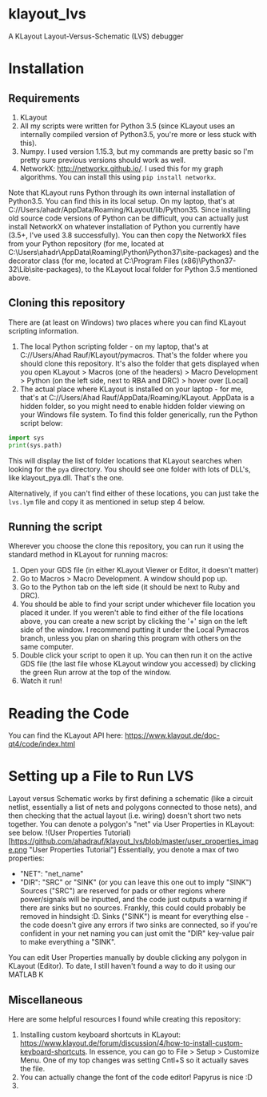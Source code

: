 # klayout_lvs
A KLayout Layout-Versus-Schematic (LVS) debugger

# Installation
## Requirements
1. KLayout
2. All my scripts were written for Python 3.5 (since KLayout uses an internally compiled version of Python3.5, you're more or less stuck with this).
3. Numpy. I used version 1.15.3, but my commands are pretty basic so I'm pretty sure previous versions should work as well.
4. NetworkX: http://networkx.github.io/. I used this for my graph algorithms. You can install this using ```pip install networkx```.

Note that KLayout runs Python through its own internal installation of Python3.5. You can find this in its local setup. On my laptop, that's at C://Users/ahadr/AppData/Roaming/KLayout/lib/Python35.
Since installing old source code versions of Python can be difficult, you can actually just install NetworkX on whatever installation of Python you currently have (3.5+, I've used 3.8 successfully).
You can then copy the NetworkX files from your Python repository (for me, located at C:\Users\ahadr\AppData\Roaming\Python\Python37\site-packages) and the decorator class (for me, located at
C:\Program Files (x86)\Python37-32\Lib\site-packages), to the KLayout local folder for Python 3.5 mentioned above.

## Cloning this repository
There are (at least on Windows) two places where you can find KLayout scripting information.
1. The local Python scripting folder - on my laptop, that's at C://Users/Ahad Rauf/KLayout/pymacros. That's the folder where you should clone this repository. It's also the folder that gets displayed when you open KLayout > Macros (one of the headers) > Macro Development > Python (on the left side, next to RBA and DRC) > hover over [Local]
2. The actual place where KLayout is installed on your laptop - for me, that's at C://Users/Ahad Rauf/AppData/Roaming/KLayout. AppData is a hidden folder, so you might need to enable hidden folder viewing on your Windows file system. To find this folder generically, run the Python script below:
```python
import sys
print(sys.path)
```
This will display the list of folder locations that KLayout searches when looking for the `pya` directory. You should see one folder with lots of DLL's, like klayout_pya.dll. That's the one.

Alternatively, if you can't find either of these locations, you can just take the ```lvs.lym``` file and copy it as mentioned in setup step 4 below. 

## Running the script
Wherever you choose the clone this repository, you can run it using the standard method in KLayout for running macros:
1. Open your GDS file (in either KLayout Viewer or Editor, it doesn't matter)
2. Go to Macros > Macro Development. A window should pop up.
3. Go to the Python tab on the left side (it should be next to Ruby and DRC).
4. You should be able to find your script under whichever file location you placed it under. If you weren't able to find either of the file locations above, you can create a new script by clicking the '+' sign on the left side of the window. I recommend putting it under the Local Pymacros branch, unless you plan on sharing this program with others on the same computer.
5. Double click your script to open it up. You can then run it on the active GDS file (the last file whose KLayout window you accessed) by clicking the green Run arrow at the top of the window.
6. Watch it run!

# Reading the Code
You can find the KLayout API here: https://www.klayout.de/doc-qt4/code/index.html

# Setting up a File to Run LVS
Layout versus Schematic works by first defining a schematic (like a circuit netlist, essentially a list of nets and polygons connected to those nets), and then
checking that the actual layout (i.e. wiring) doesn't short two nets together. You can denote a polygon's "net" via User Properties in KLayout: see below.
!(User Properties Tutorial)[https://github.com/ahadrauf/klayout_lvs/blob/master/user_properties_image.png "User Properties Tutorial"]
Essentially, you denote a max of two properties:
* "NET": "net_name"
* "DIR": "SRC" or "SINK" (or you can leave this one out to imply "SINK")
Sources ("SRC") are reserved for pads or other regions where power/signals will be inputted, and the code just outputs a warning if there are 
sinks but no sources. Frankly, this could could probably be removed in hindsight :D. Sinks ("SINK") is meant for everything else - the 
code doesn't give any errors if two sinks are connected, so if you're confident in your net naming you can just omit the "DIR" key-value pair to 
make everything a "SINK".

You can edit User Properties manually by double clicking any polygon in KLayout (Editor). To date, I still haven't found a way to do it using our MATLAB K

## Miscellaneous
Here are some helpful resources I found while creating this repository:
1.  Installing custom keyboard shortcuts in KLayout: https://www.klayout.de/forum/discussion/4/how-to-install-custom-keyboard-shortcuts. In essence, you can go to File > Setup > Customize Menu. One of my top changes was setting Cntl+S so it actually saves the file.
2.  You can actually change the font of the code editor! Papyrus is nice :D
3.  